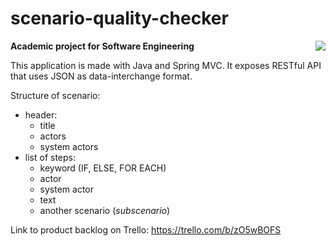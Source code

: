 # scenario-quality-checker
<img align="right" src="https://travis-ci.com/adrianmisko/scenario-quality-checker.svg?branch=master" />

**Academic project for Software Engineering**


This application is made with Java and Spring MVC. It exposes RESTful API that uses JSON as data-interchange format.

Structure of scenario:
* header:
   * title
   * actors
   * system actors
* list of steps:
   * keyword (IF, ELSE, FOR EACH)
   * actor
   * system actor
   * text
   * another scenario (*subscenario*)
   
Link to product backlog on Trello: https://trello.com/b/zO5wBOFS


